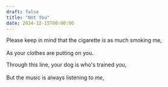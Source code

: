 ```yaml
---
draft: false
title: "Not You"
date: 2024-12-15T00:00:00
---
```

Please keep in mind that the cigarette is as much smoking me, <br>  
As your clothes are putting on you. 

Through this line, your dog is who's trained you, <br>  
But the music is always listening to *me*,